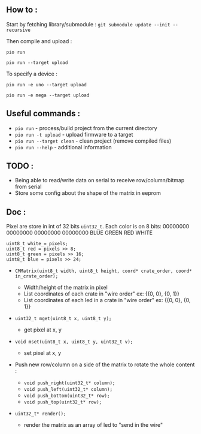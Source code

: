 How to :
---------

Start by fetching library/submodule :
`git submodule update --init --recursive`

Then compile and upload :

`pio run`

`pio run --target upload`

To specify a device :

`pio run -e uno --target upload`

`pio run -e mega --target upload`


Useful commands :
---------
* `pio run` - process/build project from the current directory
* `pio run -t upload` - upload firmware to a target
* `pio run --target clean` - clean project (remove compiled files)
* `pio run --help` - additional information


TODO :
---------
* Being able to read/write data on serial to receive row/column/bitmap from serial
* Store some config about the shape of the matrix in eeprom


Doc :
---------
Pixel are store in int of 32 bits `uint32_t`. Each color is on 8 bits:
00000000 00000000 00000000 00000000
  BLUE    GREEN     RED     WHITE

```
uint8_t white_= pixels;
uint8_t red = pixels >> 8;
uint8_t green = pixels >> 16;
uint8_t blue = pixels >> 24;
```


* `CMMatrix(uint8_t width, uint8_t height, coord* crate_order, coord* in_crate_order);`
  * Width/height of the matrix in pixel
  * List coordinates of each crate in "wire order" ex: {{0, 0}, {0, 1}}
  * List coordinates of each led in a crate in "wire order" ex: {{0, 0}, {0, 1}}

* `uint32_t mget(uint8_t x, uint8_t y);`
  * get pixel at x, y
* `void mset(uint8_t x, uint8_t y, uint32_t v);`
  * set pixel at x, y

* Push new row/column on a side of the matrix to rotate the whole content :
  * `void push_right(uint32_t* column);`
  * `void push_left(uint32_t* column);`
  * `void push_bottom(uint32_t* row);`
  * `void push_top(uint32_t* row);`

* `uint32_t* render();`
  * render the matrix as an array of led to "send in the wire"
